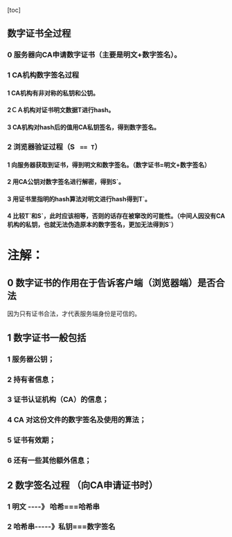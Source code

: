 [toc]

## 数字证书全过程

### 0  服务器向CA申请数字证书（主要是明文+数字签名）。

### 1 CA机构数字签名过程

#### 1 CA机构有非对称的私钥和公钥。

#### 2ＣＡ机构对证书明文数据T进行hash。

#### 3 CA机构对hash后的值用CA私钥签名，得到数字签名。

### 2 浏览器验证过程（S ` == T`）

#### 1  向服务器获取到证书，得到明文和数字签名。（数字证书=明文+数字签名）

#### 2 用CA公钥对数字签名进行解密，得到S`。

#### 3 用证书里指明的hash算法对明文进行hash得到T`。

#### 4 比较T\`和S\`，此时应该相等，否则的话存在被窜改的可能性。（中间人因没有CA机构的私钥，也就无法伪造原本的数字签名，更加无法得到S`）

# 注解：

## 0 数字证书的作用在于告诉客户端（浏览器端）是否合法

因为只有证书合法，才代表服务端身份是可信的。

## 1 数字证书一般包括

### 1 服务器公钥；

### 2 持有者信息；

### 3 证书认证机构（CA）的信息；

### 4 CA 对这份文件的数字签名及使用的算法；

### 5 证书有效期；

### 6 还有一些其他额外信息；

## 2 数字签名过程 （向CA申请证书时）

### 1 明文  ----》 哈希===哈希串

### 2 哈希串-----》私钥===数字签名

